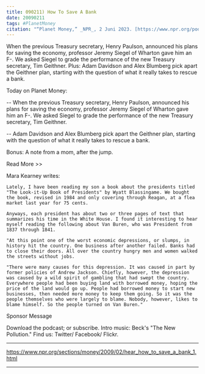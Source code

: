 ```yaml
---
title: 090211) How To Save A Bank
date: 20090211
tags: #PlanetMoney
citation: "“Planet Money,” _NPR_, 2 Juni 2023. [https://www.npr.org/podcasts/510289/planet-money](https://www.npr.org/podcasts/510289/planet-money) (diakses 4 Juni 2023)."
---
```


When the previous Treasury secretary, Henry Paulson, announced his plans for saving the economy, professor Jeremy Siegel of Wharton gave him an F-. We asked Siegel to grade the performance of the new Treasury secretary, Tim Geithner. Plus: Adam Davidson and Alex Blumberg pick apart the Geithner plan, starting with the question of what it really takes to rescue a bank.

Today on Planet Money:

-- When the previous Treasury secretary, Henry Paulson, announced his plans for saving the economy, professor Jeremy Siegel of Wharton gave him an F-. We asked Siegel to grade the performance of the new Treasury secretary, Tim Geithner.

-- Adam Davidson and Alex Blumberg pick apart the Geithner plan, starting with the question of what it really takes to rescue a bank.

Bonus: A note from a mom, after the jump.

Read More >>

Mara Kearney writes:

    Lately, I have been reading my son a book about the presidents titled "The Look-it-Up Book of Presidents" by Wyatt Blassingame. We bought the book, revised in 1984 and only covering through Reagan, at a flea market last year for 75 cents.

    Anyways, each president has about two or three pages of text that summarizes his time in the White House. I found it interesting to hear myself reading the following about Van Buren, who was President from 1837 through 1841.

    "At this point one of the worst economic depressions, or slumps, in history hit the country. One business after another failed. Banks had to close their doors. All over the country hungry men and women walked the streets without jobs.

    "There were many causes for this depression. It was caused in part by former policies of Andrew Jackson. Chiefly, however, the depression was caused by a wild spirit of gambling that had swept the country. Everywhere people had been buying land with borrowed money, hoping the price of the land would go up. People had borrowed money to start new businesses, then needed more money to keep them going. So it was the people themselves who were largely to blame. Nobody, however, likes to blame himself. So the people turned on Van Buren."

Sponsor Message

Download the podcast; or subscribe. Intro music: Beck's "The New Pollution." Find us: Twitter/ Facebook/ Flickr.

----

https://www.npr.org/sections/money/2009/02/hear_how_to_save_a_bank_1.html



----
